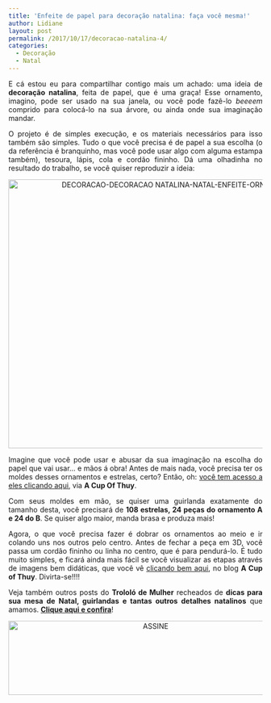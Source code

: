 ```yaml
---
title: 'Enfeite de papel para decoração natalina: faça você mesma!'
author: Lidiane
layout: post
permalink: /2017/10/17/decoracao-natalina-4/
categories:
  - Decoração
  - Natal
---
```

<p align="justify">
  E cá estou eu para compartilhar contigo mais um achado: uma ideia de <strong>decoração natalina</strong>, feita de papel, que é uma graça! Esse ornamento, imagino, pode ser usado na sua janela, ou você pode fazê-lo <em>beeeem</em> comprido para colocá-lo na sua árvore, ou ainda onde sua imaginação mandar.
</p>

<p align="justify">
  O projeto é de simples execução, e os materiais necessários para isso também são simples. Tudo o que você precisa é de papel a sua escolha (o da referência é branquinho, mas você pode usar algo com alguma estampa também), tesoura, lápis, cola e cordão fininho. Dá uma olhadinha no resultado do trabalho, se você quiser reproduzir a ideia:
</p>

<p align="center">
  <a href="http://www.decoracaodacasa.com/blog/wp-content/uploads/2014/11/DECORACAO-DECORACAO-NATALINA-NATAL-ENFEITE-ORNAMENTO-FACA-VOCE-MESMA.jpg"><img class="alignnone size-full wp-image-2253" src="http://www.decoracaodacasa.com/blog/wp-content/uploads/2014/11/DECORACAO-DECORACAO-NATALINA-NATAL-ENFEITE-ORNAMENTO-FACA-VOCE-MESMA.jpg" alt="DECORACAO-DECORACAO NATALINA-NATAL-ENFEITE-ORNAMENTO-FACA VOCE MESMA" width="800" height="533" /></a>
</p>

<p align="justify">
  Imagine que você pode usar e abusar da sua imaginação na escolha do papel que vai usar… e mãos á obra! Antes de mais nada, você precisa ter os moldes desses ornamentos e estrelas, certo? Então, oh: <a href="http://www.acupofthuy.com/wp-content/uploads/2014/11/DIY-Christmas-Paper-Garland-Tutorial-Pattern.pdf" target="_blank" rel="noopener noreferrer">você tem acesso a eles clicando aqui</a>, via <strong>A Cup Of Thuy</strong>.
</p>

<p align="justify">
  Com seus moldes em mão, se quiser uma guirlanda exatamente do tamanho desta, você precisará de <strong>108 estrelas, 24 peças do ornamento A e 24 do B</strong>. Se quiser algo maior, manda brasa e produza mais!
</p>

<p align="justify">
  Agora, o que você precisa fazer é dobrar os ornamentos ao meio e ir colando uns nos outros pelo centro. Antes de fechar a peça em 3D, você passa um cordão fininho ou linha no centro, que é para pendurá-lo. É tudo muito simples, e ficará ainda mais fácil se você visualizar as etapas através de imagens bem didáticas, que você vê <a href="http://www.acupofthuy.com/christmas-diy-week-18-paper-garland/" target="_blank" rel="noopener noreferrer">clicando bem aqui</a>, no blog <strong>A Cup of Thuy</strong>. Divirta-se!!!!
</p>

<p align="justify">
  Veja também outros posts do <strong>Trololó de Mulher</strong> recheados de <strong>dicas para sua mesa de Natal, guirlandas e tantas outros detalhes natalinos</strong> que amamos. <a href="http://www.trololodemulher.com.br/category/natal/" target="_blank" rel="noopener noreferrer"><strong>Clique aqui e confira</strong></a>!
</p>

<p align="center">
  <a href="http://feedburner.google.com/fb/a/mailverify?uri=blogbichafemea&loc=pt_BR" target="_blank" rel="noopener noreferrer"><img class="alignnone size-full wp-image-14011" src="https://www.trololodemulher.com.br/2017/08/ASSINE.jpg" alt="ASSINE" width="568" height="147" /></a>
</p>